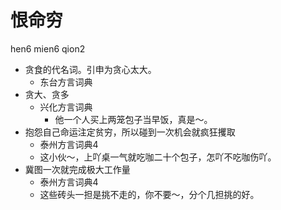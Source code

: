 # 恨命穷
hen6 mien6 qion2
+ 贪食的代名词。引申为贪心太大。
  * 东台方言词典
+ 贪大、贪多
  * 兴化方言词典
    - 他一个人买上两笼包子当早饭，真是～。
+ 抱怨自己命运注定贫穷，所以碰到一次机会就疯狂攫取
  * 泰州方言词典4
  - 这小伙～，上吖桌一气就吃咖二十个包子，怎吖不吃咖伤吖。
+ 冀图一次就完成极大工作量
  * 泰州方言词典4
  - 这些砖头一担是挑不走的，你不要～，分个几担挑的好。

